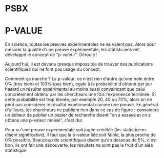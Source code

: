 # PSBX
# P-VALUE
En science, toutes les preuves expérimentales ne se valent pas. Alors pour mesurer la qualité d'une preuve expérimentale, les statisticiens ont développé le concept de "p-valeur". Déroule !

Aujourd'hui, il est devenu presque impossible de trouver des publications scientifiques qui ne font pas usage du concept.

Comment ça marche ? La p-valeur, ce n'est rien d'autre qu'une note entre 0% (très bien) et 100% (pas bien), égale à la probabilité d'obtenir par pur hasard un résultat expérimental au moins aussi convaincant que celui concrètement obtenu par les chercheurs une fois l'expérience terminée. Si cette probabilité est trop élevée, par exemple 20, 40 ou 70%, alors on ne peut pas considérer le résultat expérimental comme une preuve. En général d'ailleurs, les chercheurs ne publient rien dans ce cas de figure : convaincre un éditeur de publier un papier de recherche disant "on a essayé et on a obtenu une p-valeur moisie", c'est dur.

Pour qu'une preuve expérimentale soit jugée crédible (les statisticiens disent significative), il faut que la p-valeur liée soit faible, la plus proche de 0% possible. Beaucoup de scientifiques disent qu'en dessous de 5%, c'est bon, ils ont fait une découverte, les résultats ne sont pas le fruit d'un aléa statistique
